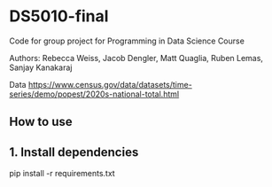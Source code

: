 # DS5010-final

Code for group project for Programming in Data Science Course


Authors:
Rebecca Weiss, Jacob Dengler, Matt Quaglia, Ruben Lemas, Sanjay Kanakaraj

Data https://www.census.gov/data/datasets/time-series/demo/popest/2020s-national-total.html 

## How to use

## 1. Install dependencies 
pip install -r requirements.txt
